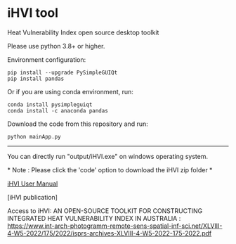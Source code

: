 # iHVI tool
Heat Vulnerability Index open source desktop toolkit

Please use python 3.8+ or higher.

Environment configuration:

```console
pip install --upgrade PySimpleGUIQt  
pip install pandas
```

Or if you are using conda environment, run:
```console
conda install pysimpleguiqt
conda install -c anaconda pandas
```

Download the code from this repository and run:
```console
python mainApp.py
```
----
You can directly run "output/iHVI.exe" on windows operating system.

\* Note : Please click the 'code' option to download the iHVI zip folder \*

[iHVI User Manual](Documentation.md)




[iHVI publication]  

Access to iHVI: AN OPEN-SOURCE TOOLKIT FOR CONSTRUCTING INTEGRATED HEAT VULNERABILITY INDEX IN AUSTRALIA : https://www.int-arch-photogramm-remote-sens-spatial-inf-sci.net/XLVIII-4-W5-2022/175/2022/isprs-archives-XLVIII-4-W5-2022-175-2022.pdf 
